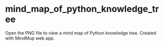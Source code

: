 # mind_map_of_python_knowledge_tree
 Open the PNG file to view a mind map of Python knowledge tree. Created with MindMup web app.
